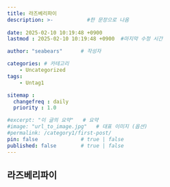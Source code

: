 ```yaml
---
title: 라즈베리파이
description: >-           #한 문장으로 나옴
  
date: 2025-02-10 10:19:48 +0900
lastmod : 2025-02-10 10:19:48 +0900  #마지막 수정 시간

author: "seabears"      # 작성자

categories: # 카테고리
    - Uncategorized  
tags: 
    - Untag1

sitemap :
  changefreq : daily
  priority : 1.0

#excerpt: "이 글의 요약"   # 요약
#image: "url_to_image.jpg"   # 대표 이미지 (옵션)
#permalink: /category1/first-post/
pin: false              # true | false
published: false        # true | false
---
```



## 라즈베리파이


